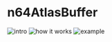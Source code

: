 # n64AtlasBuffer

![intro](https://i.imgur.com/gnyPF8G.png)
![how it works](https://i.imgur.com/28xsMbJ.png)
![example](https://i.imgur.com/tP3DZak.jpg)
